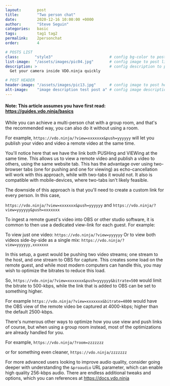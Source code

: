 ```yaml
---
layout:       post
title:        "Two person chat"
date:         2020-12-16 10:00:00 +0000
author:       "Steve Seguin"
categories:   basic
tags:         tag1 tag2
permalink:    2personchat
order:        4

# POSTS LIST
class:       "style3"                         # config bg-color to post list card (1..6)
list-image:  "/assets/images/pic04.jpg"       # config image to post list card (1..6)
description: >                                # config description to post list card
  Get your camera inside VDO.ninja quickly

# POST HEADER
header-image: "/assets/images/pic13.jpg"      # config image to post header
alt-image:    "image description test post a" # config image description to alt att.
---
```


#### Note: This article assumes you have first read: https://guides.vdo.ninja/basics

While you can achieve a multi-person chat with a group room, and that's the recommended way, you can also do it without using a room.

For example, `https://vdo.ninja/?view=xxxxxxx&push=yyyyyy` will let you publish your video and video a remote video at the same time.

You'll notice here that we have the link both PUSHing and VIEWing at the same time. This allows us to view a remote video and publish a video to others, using the same website tab.  This has the advantage over using two-browser tabs (one for pushing and one for viewing) as echo-cancellation will work with this approach, while with two-tabs it would not. It also is compatible with mobile-devices, where two-tabs isn't likely feasible.

The downside of this approach is that you'll need to create a custom link for every person. In this case, 

`https://vdo.ninja/?view=xxxxxxx&push=yyyyyy`
and
`https://vdo.ninja/?view=yyyyyy&push=xxxxxxx`

To ingest a remote guest's video into OBS or other studio software, it is common to then use a dedicated view-link for each guest. For example:

To view just one video: `https://vdo.ninja/?view=yyyyyy`
Or to view both videos side-by-side as a single mix: `https://vdo.ninja/?view=yyyyyy,xxxxxxx`

In this setup, a guest would be pushing two video streams; one stream to the host, and one stream to OBS for capture. This creates some load on the remote guest, and while most modern computers can handle this, you may wish to optimize the bitrates to reduce this load.

So, `https://vdo.ninja/?view=xxxxxxx&push=yyyyyy&bitrate=500` would limit the bitrate to 500-kbps, while the link that is added to OBS can be set to something higher.

For example `https://vdo.ninja/?view=xxxxxxx&bitrate=4000` would have the OBS view of the remote video be captured at 4000-kbps; higher than the default 2500-kbps.

There's numerous other ways to optimize how you use view and push links of course, but when using a group room instead, most of the optimizations are already handled for you.

For example,
`https://vdo.ninja/?room=zzzzzzz`

or for something even cleaner,
`https://vdo.ninja/zzzzzzz`


For more advanced users looking to improve audio quality, consider going deeper with understanding the `&proaudio` URL parameter, which can enable high quality 256-kbps audio.  There are endless additional tweaks and options, which you can references at https://docs.vdo.ninja
